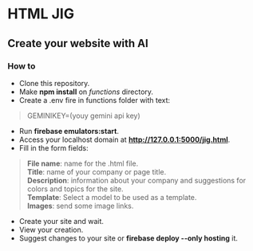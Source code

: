 # HTML JIG
## Create your website with AI

### How to

- Clone this repository.
- Make **npm install** on *functions* directory.
- Create a .env fire in functions folder with text:

> GEMINIKEY=(youy gemini api key)

- Run **firebase emulators:start**.
- Access your localhost domain at **http://127.0.0.1:5000/jig.html**.
- Fill in the form fields:

> **File name**: name for the .html file.<br>
> **Title**: name of your company or page title.<br>
> **Description**: information about your company and suggestions for colors and topics for the site.<br>
> **Template**: Select a model to be used as a template.<br>
> **Images**: send some image links.

- Create your site and wait.
- View your creation.
- Suggest changes to your site or **firebase deploy --only hosting** it.
